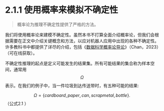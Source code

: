 # 2.1.1 使用概率来模拟不确定性

> 概率论为推理不确定性提供了严格的方法。

我们将使用概率论来建模不确定性。虽然本书不打算全面介绍概率论，但我们会根据需要在正文中介绍关键概念和方法，以应对机器人应用中出现的各种不确定性。许多教科书中都提供了详尽的介绍，包括《[数据科学概率论导论](https://probability4datascience.com/index.html)》（Chan，2023）（可在线获取）。

不确定性推理的起点是定义可能发生的结果集。所有可能结果的集合称为样本空间，通常用$$\Omega$$表示。在我们的例子中，当一件垃圾到达传送带时，有五种可能的结果:

$$\Omega=\{ cardboard,paper,can,scrap metal,bottle\}.$$（公式2.1 ）
